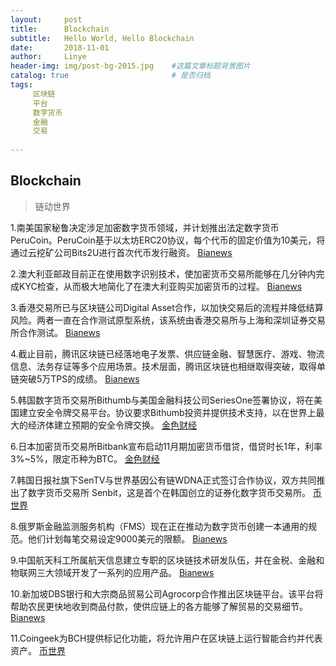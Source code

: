 ```yaml
---
layout:     post
title:      Blockchain
subtitle:   Hello World, Hello Blockchain
date:       2018-11-01 
author:     Linye 
header-img: img/post-bg-2015.jpg 	#这篇文章标题背景图片
catalog: true 						# 是否归档
tags:	
     区块链
     平台
     数字货币
     金融
     交易
    
---
```


## Blockchain
>链动世界

1.南美国家秘鲁决定涉足加密数字货币领域，并计划推出法定数字货币PeruCoin。PeruCoin基于以太坊ERC20协议，每个代币的固定价值为10美元，将通过云挖矿公司Bits2U进行首次代币发行融资。 [Bianews](https://www.bianews.com/news/flash?id=23649)

2.澳大利亚邮政目前正在使用数字识别技术，使加密货币交易所能够在几分钟内完成KYC检查，从而极大地简化了在澳大利亚购买加密货币的过程。 [Bianews](https://www.bianews.com/news/flash?id=23644)

3.香港交易所已与区块链公司Digital Asset合作，以加快交易后的流程并降低结算风险。两者一直在合作测试原型系统，该系统由香港交易所与上海和深圳证券交易所合作测试。 [Bianews](https://www.bianews.com/news/flash?id=23601)

4.截止目前，腾讯区块链已经落地电子发票、供应链金融、智慧医疗、游戏、物流信息、法务存证等多个应用场景。技术层面，腾讯区块链也相继取得突破，取得单链突破5万TPS的成绩。 [Bianews](https://www.bianews.com/news/flash?id=23597)

5.韩国数字货币交易所Bithumb与美国金融科技公司SeriesOne签署协议，将在美国建立安全令牌交易平台。协议要求Bithumb投资并提供技术支持，以在世界上最大的经济体建立预期的安全令牌交换。 [金色财经](https://www.jinse.com/lives/61476.htm)

6.日本加密货币交易所Bitbank宣布启动11月期加密货币借贷，借贷时长1年，利率3%~5%，限定币种为BTC。 [金色财经](https://www.jinse.com/lives/61578.htm)

7.韩国日报社旗下SenTV与世界基因公有链WDNA正式签订合作协议，双方共同推出了数字货币交易所 Senbit，这是首个在韩国创立的证券化数字货币交易所。 [币世界](https://www.bishijie.com/kuaixun_143836)

8.俄罗斯金融监测服务机构（FMS）现在正在推动为数字货币创建一本通用的规范。他们计划每笔交易设定9000美元的限额。 [Bianews](https://www.bianews.com/news/flash?id=23663)

9.中国航天科工所属航天信息建立专职的区块链技术研发队伍，并在金税、金融和物联网三大领域开发了一系列的应用产品。 [Bianews](https://www.bianews.com/news/flash?id=23660)

10.新加坡DBS银行和大宗商品贸易公司Agrocorp合作推出区块链平台。该平台将帮助农民更快地收到商品付款，使供应链上的各方能够了解贸易的交易细节。 [Bianews](https://www.bianews.com/news/flash?id=23636)

11.Coingeek为BCH提供标记化功能，将允许用户在区块链上运行智能合约并代表资产。 [币世界](https://www.bishijie.com/kuaixun_143552)
